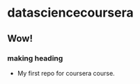 datasciencecoursera
===================



## Wow! 
### making heading

* My first repo for coursera course.  

